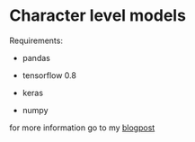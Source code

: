 # Character level models

Requirements:

- pandas

- tensorflow 0.8

- keras 

- numpy 

for more information go to my [blogpost](https://offbit.github.io/how-to-read/) 